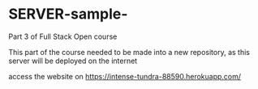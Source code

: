 # SERVER-sample-
Part 3 of Full Stack Open course

This part of the course needed to be made into a new repository, as this server will be deployed on the internet

access the website on https://intense-tundra-88590.herokuapp.com/